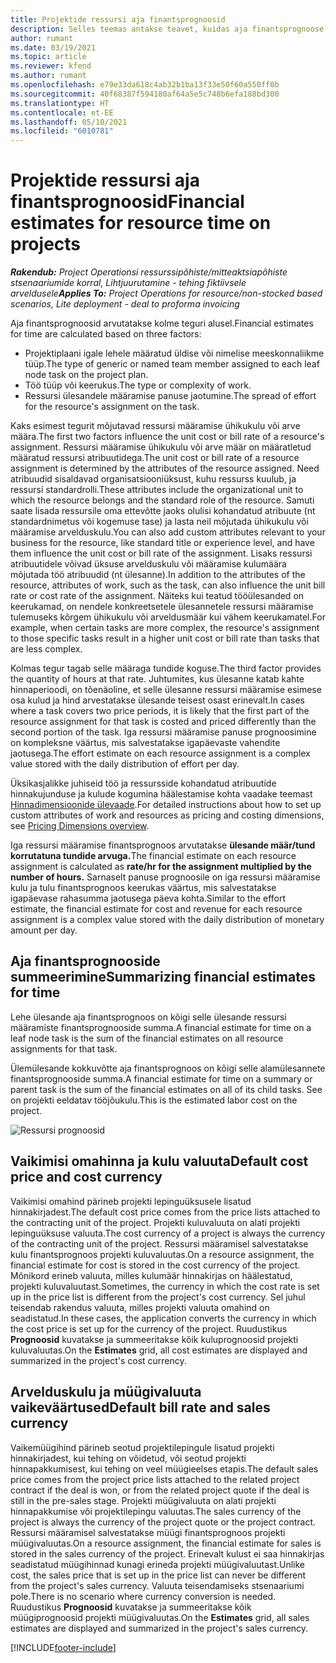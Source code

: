```yaml
---
title: Projektide ressursi aja finantsprognoosid
description: Selles teemas antakse teavet, kuidas aja finantsprognoose arvutatakse.
author: rumant
ms.date: 03/19/2021
ms.topic: article
ms.reviewer: kfend
ms.author: rumant
ms.openlocfilehash: e79e33da618c4ab32b1ba13f33e50f60a550ff0b
ms.sourcegitcommit: 40f68387f594180af64a5e5c748b6efa188bd300
ms.translationtype: HT
ms.contentlocale: et-EE
ms.lasthandoff: 05/10/2021
ms.locfileid: "6010781"
---
```

# <a name="financial-estimates-for-resource-time-on-projects"></a><span data-ttu-id="17237-103">Projektide ressursi aja finantsprognoosid</span><span class="sxs-lookup"><span data-stu-id="17237-103">Financial estimates for resource time on projects</span></span>

<span data-ttu-id="17237-104">_**Rakendub:** Project Operationsi ressurssipõhiste/mitteaktsiapõhiste stsenaariumide korral,  Lihtjuurutamine - tehing fiktiivsele arveldusele_</span><span class="sxs-lookup"><span data-stu-id="17237-104">_**Applies To:** Project Operations for resource/non-stocked based scenarios, Lite deployment - deal to proforma invoicing_</span></span>

<span data-ttu-id="17237-105">Aja finantsprognoosid arvutatakse kolme teguri alusel.</span><span class="sxs-lookup"><span data-stu-id="17237-105">Financial estimates for time are calculated based on three factors:</span></span> 

- <span data-ttu-id="17237-106">Projektiplaani igale lehele määratud üldise või nimelise meeskonnaliikme tüüp.</span><span class="sxs-lookup"><span data-stu-id="17237-106">The type of generic or named team member assigned to each leaf node task on the project plan.</span></span> 
- <span data-ttu-id="17237-107">Töö tüüp või keerukus.</span><span class="sxs-lookup"><span data-stu-id="17237-107">The type or complexity of work.</span></span>
- <span data-ttu-id="17237-108">Ressursi ülesandele määramise panuse jaotumine.</span><span class="sxs-lookup"><span data-stu-id="17237-108">The spread of effort for the resource's assignment on the task.</span></span> 

<span data-ttu-id="17237-109">Kaks esimest tegurit mõjutavad ressursi määramise ühikukulu või arve määra.</span><span class="sxs-lookup"><span data-stu-id="17237-109">The first two factors influence the unit cost or bill rate of a resource's assignment.</span></span> <span data-ttu-id="17237-110">Ressursi määramise ühikukulu või arve määr on määratletud määratud ressursi atribuutidega.</span><span class="sxs-lookup"><span data-stu-id="17237-110">The unit cost or bill rate of a resource assignment is determined by the attributes of the resource assigned.</span></span> <span data-ttu-id="17237-111">Need atribuudid sisaldavad organisatsiooniüksust, kuhu ressurss kuulub, ja ressursi standardrolli.</span><span class="sxs-lookup"><span data-stu-id="17237-111">These attributes include the organizational unit to which the resource belongs and the standard role of the resource.</span></span> <span data-ttu-id="17237-112">Samuti saate lisada ressursile oma ettevõtte jaoks olulisi kohandatud atribuute (nt standardnimetus või kogemuse tase) ja lasta neil mõjutada ühikukulu või määramise arvelduskulu.</span><span class="sxs-lookup"><span data-stu-id="17237-112">You can also add custom attributes relevant to your business for the resource, like standard title or experience level, and have them influence the unit cost or bill rate of the assignment.</span></span>
<span data-ttu-id="17237-113">Lisaks ressursi atribuutidele võivad üksuse arvelduskulu või määramise kulumäära mõjutada töö atribuudid (nt ülesanne).</span><span class="sxs-lookup"><span data-stu-id="17237-113">In addition to the attributes of the resource, attributes of work, such as the task, can also influence the unit bill rate or cost rate of the assignment.</span></span> <span data-ttu-id="17237-114">Näiteks kui teatud tööülesanded on keerukamad, on nendele konkreetsetele ülesannetele ressursi määramise tulemuseks kõrgem ühikukulu või arveldusmäär kui vähem keerukamatel.</span><span class="sxs-lookup"><span data-stu-id="17237-114">For example, when certain tasks are more complex, the resource's assignment to those specific tasks result in a higher unit cost or bill rate than tasks that are less complex.</span></span>   

<span data-ttu-id="17237-115">Kolmas tegur tagab selle määraga tundide koguse.</span><span class="sxs-lookup"><span data-stu-id="17237-115">The third factor provides the quantity of hours at that rate.</span></span> <span data-ttu-id="17237-116">Juhtumites, kus ülesanne katab kahte hinnaperioodi, on tõenäoline, et selle ülesanne ressursi määramise esimese osa kulud ja hind arvestatakse ülesande teisest osast erinevalt.</span><span class="sxs-lookup"><span data-stu-id="17237-116">In cases where a task covers two price periods, it is likely that the first part of the resource assignment for that task is costed and priced differently than the second portion of the task.</span></span> <span data-ttu-id="17237-117">Iga ressursi määramise panuse prognoosimine on kompleksne väärtus, mis salvestatakse igapäevaste vahendite jaotusega.</span><span class="sxs-lookup"><span data-stu-id="17237-117">The effort estimate on each resource assignment is a complex value stored with the daily distribution of effort per day.</span></span>

<span data-ttu-id="17237-118">Üksikasjalikke juhiseid töö ja ressursside kohandatud atribuutide hinnakujunduse ja kulude kogumina häälestamise kohta vaadake teemast [Hinnadimensioonide ülevaade](../pricing-costing/pricing-dimensions-overview.md).</span><span class="sxs-lookup"><span data-stu-id="17237-118">For detailed instructions about how to set up custom attributes of work and resources as pricing and costing dimensions, see [Pricing Dimensions overview](../pricing-costing/pricing-dimensions-overview.md).</span></span>

<span data-ttu-id="17237-119">Iga ressursi määramise finantsprognoos arvutatakse **ülesande määr/tund korrutatuna tundide arvuga.**</span><span class="sxs-lookup"><span data-stu-id="17237-119">The financial estimate on each resource assignment is calculated as **rate/hr for the assignment multiplied by the number of hours.**</span></span>  <span data-ttu-id="17237-120">Sarnaselt panuse prognoosile on iga ressursi määramise kulu ja tulu finantsprognoos keerukas väärtus, mis salvestatakse igapäevase rahasumma jaotusega päeva kohta.</span><span class="sxs-lookup"><span data-stu-id="17237-120">Similar to the effort estimate, the financial estimate for cost and revenue for each resource assignment is a complex value stored with the daily distribution of monetary amount per day.</span></span> 

## <a name="summarizing-financial-estimates-for-time"></a><span data-ttu-id="17237-121">Aja finantsprognooside summeerimine</span><span class="sxs-lookup"><span data-stu-id="17237-121">Summarizing financial estimates for time</span></span>
<span data-ttu-id="17237-122">Lehe ülesande aja finantsprognoos on kõigi selle ülesande ressursi määramiste finantsprognooside summa.</span><span class="sxs-lookup"><span data-stu-id="17237-122">A financial estimate for time on a leaf node task is the sum of the financial estimates on all resource assignments for that task.</span></span>

<span data-ttu-id="17237-123">Ülemülesande kokkuvõtte aja finantsprognoos on kõigi selle alamülesannete finantsprognooside summa.</span><span class="sxs-lookup"><span data-stu-id="17237-123">A financial estimate for time on a summary or parent task is the sum of the financial estimates on all of its child tasks.</span></span> <span data-ttu-id="17237-124">See on projekti eeldatav tööjõukulu.</span><span class="sxs-lookup"><span data-stu-id="17237-124">This is the estimated labor cost on the project.</span></span> 

![Ressursi prognoosid](./media/navigation12.png)

## <a name="default-cost-price-and-cost-currency"></a><span data-ttu-id="17237-126">Vaikimisi omahinna ja kulu valuuta</span><span class="sxs-lookup"><span data-stu-id="17237-126">Default cost price and cost currency</span></span>

<span data-ttu-id="17237-127">Vaikimisi omahind pärineb projekti lepinguüksusele lisatud hinnakirjadest.</span><span class="sxs-lookup"><span data-stu-id="17237-127">The default cost price comes from the price lists attached to the contracting unit of the project.</span></span> <span data-ttu-id="17237-128">Projekti kuluvaluuta on alati projekti lepinguüksuse valuuta.</span><span class="sxs-lookup"><span data-stu-id="17237-128">The cost currency of a project is always the currency of the contracting unit of the project.</span></span> <span data-ttu-id="17237-129">Ressursi määramisel salvestatakse kulu finantsprognoos projekti kuluvaluutas.</span><span class="sxs-lookup"><span data-stu-id="17237-129">On a resource assignment, the financial estimate for cost is stored in the cost currency of the project.</span></span> <span data-ttu-id="17237-130">Mõnikord erineb valuuta, milles kulumäär hinnakirjas on häälestatud, projekti kuluvaluutast.</span><span class="sxs-lookup"><span data-stu-id="17237-130">Sometimes, the currency in which the cost rate is set up in the price list is different from the project's cost currency.</span></span> <span data-ttu-id="17237-131">Sel juhul teisendab rakendus valuuta, milles projekti valuuta omahind on seadistatud.</span><span class="sxs-lookup"><span data-stu-id="17237-131">In these cases, the application converts the currency in which the cost price is set up for the currency of the project.</span></span> <span data-ttu-id="17237-132">Ruudustikus **Prognoosid** kuvatakse ja summeeritakse kõik kuluprognoosid projekti kuluvaluutas.</span><span class="sxs-lookup"><span data-stu-id="17237-132">On the **Estimates** grid, all cost estimates are displayed and summarized in the project's cost currency.</span></span> 

## <a name="default-bill-rate-and-sales-currency"></a><span data-ttu-id="17237-133">Arvelduskulu ja müügivaluuta vaikeväärtused</span><span class="sxs-lookup"><span data-stu-id="17237-133">Default bill rate and sales currency</span></span>

<span data-ttu-id="17237-134">Vaikemüügihind pärineb seotud projektilepingule lisatud projekti hinnakirjadest, kui tehing on võidetud, või seotud projekti hinnapakkumisest, kui tehing on veel müügieelses etapis.</span><span class="sxs-lookup"><span data-stu-id="17237-134">The default sales price comes from the project price lists attached to the related project contract if the deal is won, or from the related project quote if the deal is still in the pre-sales stage.</span></span> <span data-ttu-id="17237-135">Projekti müügivaluuta on alati projekti hinnapakkumise või projektilepingu valuutas.</span><span class="sxs-lookup"><span data-stu-id="17237-135">The sales currency of the project is always the currency of the project quote or the project contract.</span></span> <span data-ttu-id="17237-136">Ressursi määramisel salvestatakse müügi finantsprognoos projekti müügivaluutas.</span><span class="sxs-lookup"><span data-stu-id="17237-136">On a resource assignment, the financial estimate for sales is stored in the sales currency of the project.</span></span> <span data-ttu-id="17237-137">Erinevalt kulust ei saa hinnakirjas seadistatud müügihinnad kunagi erineda projekti müügivaluutast.</span><span class="sxs-lookup"><span data-stu-id="17237-137">Unlike cost, the sales price that is set up in the price list can never be different from the project's sales currency.</span></span> <span data-ttu-id="17237-138">Valuuta teisendamiseks stsenaariumi pole.</span><span class="sxs-lookup"><span data-stu-id="17237-138">There is no scenario where currency conversion is needed.</span></span> <span data-ttu-id="17237-139">Ruudustikus **Prognoosid** kuvatakse ja summeeritakse kõik müügiprognoosid projekti müügivaluutas.</span><span class="sxs-lookup"><span data-stu-id="17237-139">On the **Estimates** grid, all sales estimates are displayed and summarized in the project's sales currency.</span></span> 

[!INCLUDE[footer-include](../includes/footer-banner.md)]
